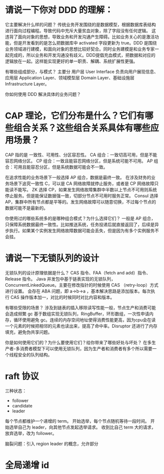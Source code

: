 # 请说一下你对 DDD 的理解：

它主要解决什么样的问题？
传统业务开发围绕的是数据模型，根据数据库表结构进行面向过程编程。导致代码中充斥大量贫血对象，除了字段没有任何逻辑。
这违背了面向对象的思想，导致业务和开发沟通产生障碍。比如业务关心的是激活功能，但是开发看到的是怎么把数据库中 activated 字段更新为 true。DDD 是围绕业务领域进行建模，和面向对象的思想比较好契合。同时业务建模是和业务专家一起完成的，所以业务和开发沟通没有歧义。DDD提倡充血模式，把数据和对应的逻辑放在一起。这样能实现更好的单一职责、解耦、系统扩展性更强。

有哪些组成部分，与模式？
主要分 用户层 User Interface 负责向用户展现信息、应用层 Application Layer、领域模型层 Domain Layer、基础设施层 Infrastructure Layer。

你如何使用 DDD 解决具体的业务问题？


# CAP 理论，它们分布是什么？它们有哪些组合关系？这些组合关系具体有哪些应用场景？
CAP 指的是 一致性、可用性、分区容忍性。
CA 组合：一致切高可用，但是不能容忍网络分区。
CP 组合：一致且能容忍网络分区，但是系统可能不可用。
AP 组合：可用且能容忍分区，但是系统数据可能会不一致。

在追求性能的业务场景下一般选择 AP 组合，数据是最终一致。
在涉及财务的业务场景下追究一致性 C，可以是 CA 网络故障就停止服务，或者是 CP 网络故障只能读不能写。
ZK 选择 CP，如果发生网络故障集群中半数以上节点不可用则系统停止服务。但是能保证数据强一致，切部分节点不可用时服务正常。
Consul 选择 AP，集群中所有节点都是平等的。发生网络故障可以随意切换，不过每个节点的数据可能不是最新的。

你使用过的哪些系统多的是哪种组合模式？为什么选择它们？
一般是 AP 组合，只保障系统数据最终一致性。比如推送系统，任务投递后就直接返回了，后续是异步执行。如果某个实例发生网络故障数据可能会丢失，但是因为有多个实例服务不会挂。


# 请说一下无锁队列的设计

无锁队列的设计原理依据是什么？
CAS 指令、FAA（fetch and add）指令、Release 指令。
Java 并发包中基于链表实现的无锁队列，ConcurrentLinkedQueue。主要在修改指针的时候使用 CAS （retry-loop）方式进行设置。
会存在 ABA 问题，即 a->b->a ，基本解决思路是添加版本。每次执行 CAS 操作版本加一，对比的时候同时对比内容和版本。

有哪些受限的场景？
涉及到链表的插入移除读写性能一般，节点生产和消费可能会造成频繁 gc
基于数组实现无锁队列，RingBuffer，环形数组，一次性申请内存，循环使用避免 gc。连续的内存空间地址使得消费性能更高，因为cpu会在读一个元素的时候把相邻的元素也读出来，提高了命中率。Disruptor 还进行了内存填充，避免伪共享问题。

你是如何使用它们的？为什么要使用它们？给你带来了哪些好处与坏处？
在多生产者-多消费者模型下可以使用无锁队列，因为生产者和消费者有多个所以需要一个线程安全的队列结构。


# raft 协议
三种状态：
- follower
- candidate
- leader

每个节点都维护一个递增的 term。
开始选举，每个节点随机等待一段时间。
开始选举自己为 leader，向其他节点发起选举请求。
收到比自己 term 大的请求，放弃选举，改为 follower。

脑裂问题：引入 region leader 的概念，允许部分

# 全局递增 id


